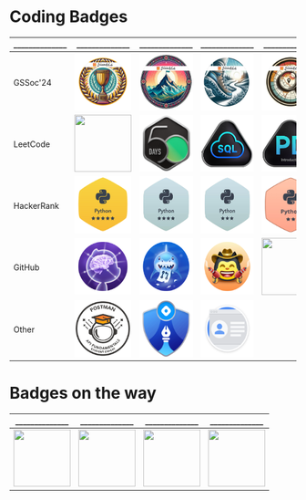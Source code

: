 # Coding Badges
|______________|______________|______________|______________|______________|______________|______________|
|-|-|-|-|-|-|-|
|GSSoc'24|<img height=100px width=100px src='Badges/5.png'>|<img height=100px width=100px src='Badges/4.png'>|<img height=100px width=100px src='Badges/3.png'>|<img height=100px width=100px src='Badges/2.png'>|<img height=100px width=100px src='Badges/1.png'>||
|LeetCode|<img height=100px width=100px src='https://assets.leetcode.com/users/images/99b27168-c5ca-420d-9453-42479b203462_1705823606.379844.png'>| <img height=100px width=100px src='Badges/leetcode-2024-50-lg.png'>|<img height=100px width=100px src='Badges/leetcode_SQL.png'> |<img height=100px width=100px src='Badges/leetcode-Introduction_to_Pandas_Badge.png'>|||
|HackerRank| <img height=100px width=100px src='Badges/hackerrank_python_5.png'>|<img height=100px width=100px src='Badges/hackerrank_python_4.png'> |<img height=100px width=100px src='Badges/python_3star_hackerrank.png'>|<img height=100px width=100px src='Badges/hacherrank_python.png'>|<img height=100px width=100px src='Badges/hackerrank_python_1.png'>|<img height=100px width=100px src='Badges/hackerrank_sql1.png'>|
|GitHub|<img height=100px width=100px src='Badges/galaxy-brain-default.png'>|<img height=100px width=100px src='Badges/github-pull-shark.png'>|<img height=100px width=100px src='Badges/github-quickdraw.png'>|<img height=100px width=100px src='https://camo.githubusercontent.com/2ae0861e97bfba2d3250ceb7db103356b3b35161e273d48120199382d6eac03a/68747470733a2f2f6769746875622e6769746875626173736574732e636f6d2f696d616765732f6d6f64756c65732f70726f66696c652f616368696576656d656e74732f706169722d65787472616f7264696e616972652d64656661756c742e706e67'>|<img height=100px width=100px src='https://camo.githubusercontent.com/fa502cbbea2456c51ccfd7377262440ebf555b89b31806c52ca7cb54fba07bb5/68747470733a2f2f6769746875622e6769746875626173736574732e636f6d2f696d616765732f6d6f64756c65732f70726f66696c652f616368696576656d656e74732f796f6c6f2d64656661756c742e706e67'>||
|Other|<img height=100px width=100px src='Badges/Postman White.png'>|<img height=100px width=100px src='Badges/self_starter_hashnode.png'>|<img height=100px width=100px src='Badges/gdev-created_profile.svg'>||||

# Badges on the way
|______________|______________|______________|______________|
|-|-|-|-|
|<img height=100px width=100px src='https://camo.githubusercontent.com/a8c9e62c43e6d2b3015763decd6dbd168c48159a9f85dc91be655084b176ed86/68747470733a2f2f6769746875622e6769746875626173736574732e636f6d2f696d616765732f6d6f64756c65732f70726f66696c652f616368696576656d656e74732f7374617273747275636b2d64656661756c742e706e67'>|<img height=100px width=100px src='https://camo.githubusercontent.com/30ea73e658b66ea9e9599443837ec96559ae76d64e031414996157e311e3f72e/68747470733a2f2f6769746875622e6769746875626173736574732e636f6d2f696d616765732f6d6f64756c65732f70726f66696c652f616368696576656d656e74732f6172637469632d636f64652d7661756c742d636f6e7472696275746f722d64656661756c742e706e67'>|<img height=100px width=100px src='https://camo.githubusercontent.com/52a384459bb0ad9ad0093f9070a14c84ef0d4b5b1372f00a3b9ef98f607071d7/68747470733a2f2f6769746875622e6769746875626173736574732e636f6d2f696d616765732f6d6f64756c65732f70726f66696c652f616368696576656d656e74732f6d6172732d323032302d636f6e7472696275746f722d64656661756c742e706e67'>|<img height=100px width=100px src='https://camo.githubusercontent.com/377db1e303a8ed9960613167f01ee9134373e51aaedecdeebf667a31527b6763/68747470733a2f2f6769746875622e6769746875626173736574732e636f6d2f696d616765732f6d6f64756c65732f70726f66696c652f616368696576656d656e74732f68656172742d6f6e2d796f75722d736c656576652d64656661756c742e706e67'>|
